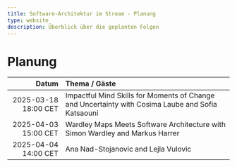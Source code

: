 ```yaml
---
title: Software-Architektur im Stream - Planung
type: website
description: Überblick über die geplanten Folgen
---
```


# Planung

|                Datum | Thema / Gäste                                                                                     |
|---------------------:|:--------------------------------------------------------------------------------------------------|
| 2025-03-18 18:00 CET | Impactful Mind Skills for Moments of Change and Uncertainty with Cosima Laube and Sofia Katsaouni |
| 2025-04-03 15:00 CET | Wardley Maps Meets Software Architecture with Simon Wardley and Markus Harrer                     |
| 2025-04-04 14:00 CET | Ana Nad-Stojanovic and Lejla Vulovic                                                              |

